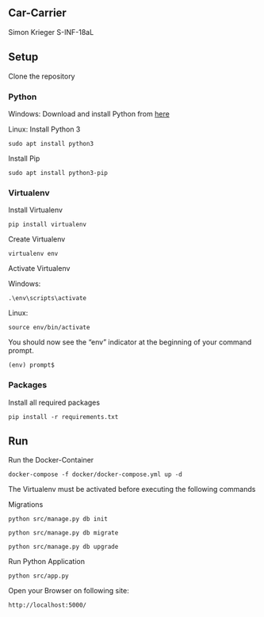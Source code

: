 ## Car-Carrier ##
Simon Krieger
S-INF-18aL

## Setup ##
Clone the repository

### Python ###
Windows:
Download and install Python from [here](https://www.python.org/downloads/)

Linux:
Install Python 3
```
sudo apt install python3
```

Install Pip
```
sudo apt install python3-pip
```

### Virtualenv ###
Install Virtualenv
```
pip install virtualenv
```

Create Virtualenv
```
virtualenv env
```

Activate Virtualenv

Windows:
```
.\env\scripts\activate
```

Linux:
```
source env/bin/activate
```

You should now see the “env” indicator at the beginning of your command prompt.

```
(env) prompt$
```

### Packages ###
Install all required packages
```
pip install -r requirements.txt
```

## Run ##

Run the Docker-Container
```
docker-compose -f docker/docker-compose.yml up -d 
```

The Virtualenv must be activated before executing the following commands 

Migrations

```
python src/manage.py db init

python src/manage.py db migrate

python src/manage.py db upgrade
```

Run Python Application

```
python src/app.py
```

Open your Browser on following site:

```
http://localhost:5000/
```
